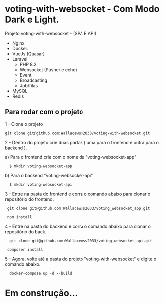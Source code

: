 # voting-with-websocket - Com Modo Dark e Light.

Projeto voting-with-websocket - (SPA E API) 
- Nginx
- Docker.
- VueJs (Quasar)
- Laravel
  - PHP 8.2 
  - Websocket (Pusher e echo)
  - Event
  - Broadcasting
  - Job/filas     
- MySQL
- Redis
 



## Para rodar com o projeto

1 - Clone o projeto
```
git clone git@github.com:Wallacewss2033/voting-with-websocket.git
```

2 - Dentro do projeto crie duas partas ( uma para o frontend e outra para o backend ).

  a) Para o frontend crie com o nome de "voting-websocket-app"
  
      $ mkdir voting-websocket-app
  
  b) Para o backend "voting-websocket-api"
  
      $ mkdir voting-websocket-api

3 - Entre na pasta do frontend e corra o comando abaixo para clonar o repositório do frontend. 

```
 git clone git@github.com:Wallacewss2033/voting_websocket_app.git
```

```
 npm install
```


4 - Entre na pasta do backend e corra o comando abaixo para clonar o repositório do back. 

```
  git clone git@github.com:Wallacewss2033/voting_websocket_api.git
```

```
 composer install
```

5 - Agora, volte até a pasta do projeto "voting-with-websocket" e digite o comando abaixo.

```
  docker-compose up -d --build
```

# Em construção...
